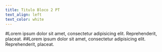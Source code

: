 ```yaml
---
title: Titulo Bloco 2 PT
text_align: left
text_color: white
---
```


#Lorem ipsum dolor sit amet, consectetur adipisicing elit. Reprehenderit, placeat.
##Lorem ipsum dolor sit amet, consectetur adipisicing elit. Reprehenderit, placeat.